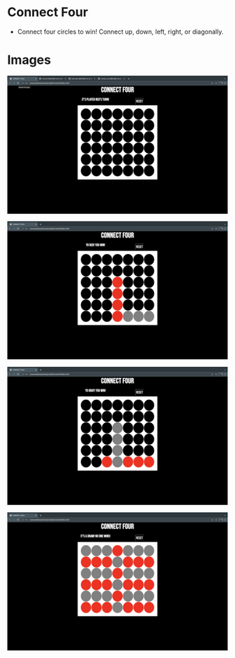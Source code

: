 # Connect Four
- Connect four circles to win! Connect up, down, left, right, or diagonally.

# Images
![Game Board](images/blank.png)

![alt text](images/redwin.png)

![alt text](images/graywin.png)

![alt text](images/draw.png)